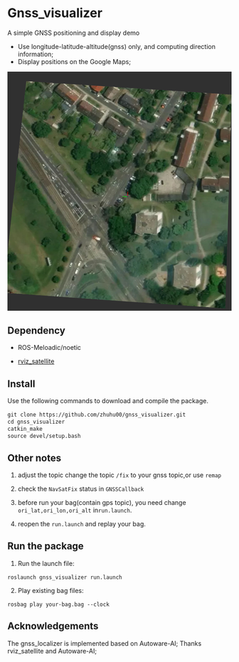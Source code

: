 
# Gnss_visualizer
A simple GNSS positioning and display demo

- Use longitude-latitude-altitude(gnss) only, and computing direction information;
- Display positions on the Google Maps;

![2022-06-06-22-21-43](https://raw.githubusercontent.com/zhuhu00/img/master/2022-06-06-22-21-43.png)

## Dependency

- ROS-Meloadic/noetic

- [rviz_satellite](https://github.com/nobleo/rviz_satellite)

## Install

Use the following commands to download and compile the package.

```
git clone https://github.com/zhuhu00/gnss_visualizer.git
cd gnss_visualizer
catkin_make
source devel/setup.bash
```

## Other notes

1. adjust the topic
change the topic ```/fix``` to your gnss topic,or use ```remap```

2. check the ```NavSatFix``` status in ```GNSSCallback```

3. before run your bag(contain gps topic), you need change  ```ori_lat,ori_lon,ori_alt``` in```run.launch```.

4. reopen the ```run.launch``` and replay your bag.

## Run the package

1. Run the launch file:
```
roslaunch gnss_visualizer run.launch
```

2. Play existing bag files:
```
rosbag play your-bag.bag --clock
```

## Acknowledgements
The gnss_localizer is implemented based on Autoware-AI;
Thanks rviz_satellite and Autoware-AI;